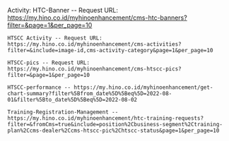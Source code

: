 Activity:
    HTC-Banner -- Request URL: https://my.hino.co.id/myhinoenhancement/cms-htc-banners?filter=&page=1&per_page=10

    HTSCC Activity -- Request URL: https://my.hino.co.id/myhinoenhancement/cms-activities?filter=&include=image-id,cms-activity-category&page=1&per_page=10

    HTSCC-pics -- Request URL: https://my.hino.co.id/myhinoenhancement/cms-htscc-pics?filter=&page=1&per_page=10

    HTSCC-performance -- https://my.hino.co.id/myhinoenhancement/get-chart-summary?filter%5Bfrom_date%5D%5Beq%5D=2022-08-01&filter%5Bto_date%5D%5Beq%5D=2022-08-02

    Training-Registration-Management -- https://my.hino.co.id/myhinoenhancement/htc-training-requests?filter=&fromCms=true&include=position%2Cbusiness-segment%2Ctraining-plan%2Ccms-dealer%2Ccms-htscc-pic%2Chtscc-status&page=1&per_page=10
